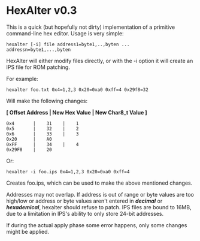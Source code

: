 
HexAlter v0.3
=============

This is a quick (but hopefully not dirty) implementation of a primitive command-line hex editor.  Usage
is very simple:

    hexalter [-i] file address1=byte1,..,byten ... addressn=byte1,...,byten

HexAlter will either modify files directly, or with the -i option it will create an IPS file for
ROM patching.

For example:

    hexalter foo.txt 0x4=1,2,3 0x20=0xa0 0xff=4 0x29f8=32

Will make the following changes:

**[ Offset Address | New Hex Value | New Char8_t Value ]**

    0x4       |    31    |    1  
    0x5       |    32    |    2  
    0x6       |    33    |    3  
    0x20      |    A0  
    0xFF      |    34    |    4  
    0x29F8    |    20  

Or:

    hexalter -i foo.ips 0x4=1,2,3 0x20=0xa0 0xff=4

Creates foo.ips, which can be used to make the above mentioned changes.

Addresses may not overlap.  If address is out of range or byte values are too high/low or
address or byte values aren't entered in ***decimal*** or ***hexademical***, hexalter should refuse
to patch.  IPS files are bound to 16MB, due to a limitation in IPS's ability to only
store 24-bit addresses.

If during the actual apply phase some error happens, only some changes might be applied.
